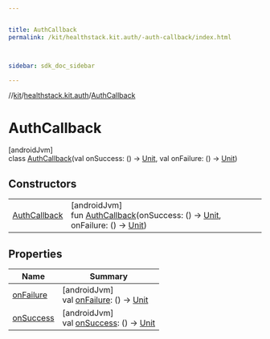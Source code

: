 ```yaml
---


title: AuthCallback
permalink: /kit/healthstack.kit.auth/-auth-callback/index.html



sidebar: sdk_doc_sidebar

---
```



//[kit](/kit.html)/[healthstack.kit.auth](../index.html)/[AuthCallback](index.html)



# AuthCallback



[androidJvm]\
class [AuthCallback](index.html)(val onSuccess: () -&gt; [Unit](https://kotlinlang.org/api/latest/jvm/stdlib/kotlin/-unit/index.html), val onFailure: () -&gt; [Unit](https://kotlinlang.org/api/latest/jvm/stdlib/kotlin/-unit/index.html))



## Constructors


| | |
|---|---|
| [AuthCallback](-auth-callback.html) | [androidJvm]<br>fun [AuthCallback](-auth-callback.html)(onSuccess: () -&gt; [Unit](https://kotlinlang.org/api/latest/jvm/stdlib/kotlin/-unit/index.html), onFailure: () -&gt; [Unit](https://kotlinlang.org/api/latest/jvm/stdlib/kotlin/-unit/index.html)) |


## Properties


| Name | Summary |
|---|---|
| [onFailure](on-failure.html) | [androidJvm]<br>val [onFailure](on-failure.html): () -&gt; [Unit](https://kotlinlang.org/api/latest/jvm/stdlib/kotlin/-unit/index.html) |
| [onSuccess](on-success.html) | [androidJvm]<br>val [onSuccess](on-success.html): () -&gt; [Unit](https://kotlinlang.org/api/latest/jvm/stdlib/kotlin/-unit/index.html) |



